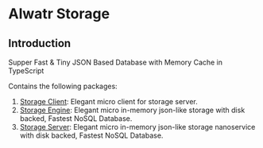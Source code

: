 # Alwatr Storage

## Introduction

Supper Fast & Tiny JSON Based Database with Memory Cache in TypeScript

Contains the following packages:

1. [Storage Client](./core/storage-client): Elegant micro client for storage server.
2. [Storage Engine](./core/storage-engine): Elegant micro in-memory json-like storage with disk backed, Fastest NoSQL Database.
3. [Storage Server](./services/storage-server): Elegant micro in-memory json-like storage nanoservice with disk backed, Fastest NoSQL Database.

